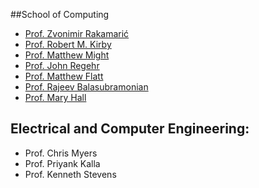 ##School of Computing

- [Prof. Zvonimir Rakamarić](http://www.zvonimir.info/)
- [Prof. Robert M. Kirby](http://www.cs.utah.edu/~kirby)
- [Prof. Matthew Might](http://www.cs.utah.edu/~might)
- [Prof. John Regehr](http://www.cs.utah.edu/~regehr)
- [Prof. Matthew Flatt](http://www.cs.utah.edu/~mflatt)
- [Prof. Rajeev Balasubramonian](http://www.cs.utah.edu/~rajeev)
- [Prof. Mary Hall](http://www.cs.utah.edu/~mhall)

## Electrical and Computer Engineering:

- Prof. Chris Myers
- Prof. Priyank Kalla
- Prof. Kenneth Stevens